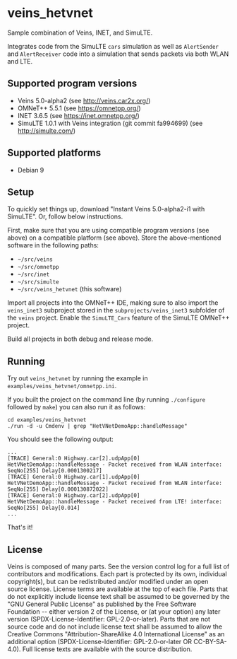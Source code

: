 # veins_hetvnet #

Sample combination of Veins, INET, and SimuLTE.

Integrates code from the SimuLTE `cars` simulation as well as `AlertSender` and `AlertReceiver` code into a simulation that sends packets via both WLAN and LTE.

## Supported program versions ##

- Veins 5.0-alpha2 (see <http://veins.car2x.org/>)
- OMNeT++ 5.5.1 (see <https://omnetpp.org/>)
- INET 3.6.5 (see <https://inet.omnetpp.org/>)
- SimuLTE 1.0.1 with Veins integration (git commit fa994699) (see <http://simulte.com/>)

## Supported platforms ##

- Debian 9

## Setup ##

To quickly set things up, download "Instant Veins 5.0-alpha2-i1 with SimuLTE".
Or, follow below instructions.

First, make sure that you are using compatible program versions (see above) on a compatible platform (see above).
Store the above-mentioned software in the following paths:
- `~/src/veins`
- `~/src/omnetpp`
- `~/src/inet`
- `~/src/simulte`
- `~/src/veins_hetvnet` (this software)

Import all projects into the OMNeT++ IDE, making sure to also import the `veins_inet3` subproject stored in the `subprojects/veins_inet3` subfolder of the `veins` project.
Enable the `SimuLTE_Cars` feature of the SimuLTE OMNeT++ project.

Build all projects in both debug and release mode.

## Running ##

Try out `veins_hetvnet` by running the example in `examples/veins_hetvnet/omnetpp.ini`.

If you built the project on the command line (by running `./configure` followed by `make`) you can also run it as follows:

```
cd examples/veins_hetvnet
./run -d -u Cmdenv | grep "HetVNetDemoApp::handleMessage"
```

You should see the following output:

```
...
[TRACE] General:0 Highway.car[2].udpApp[0] HetVNetDemoApp::handleMessage - Packet received from WLAN interface: SeqNo[255] Delay[0.0001300217]
[TRACE] General:0 Highway.car[1].udpApp[0] HetVNetDemoApp::handleMessage - Packet received from WLAN interface: SeqNo[255] Delay[0.000130872022]
[TRACE] General:0 Highway.car[2].udpApp[0] HetVNetDemoApp::handleMessage - Packet received from LTE! interface: SeqNo[255] Delay[0.014]
...
```

That's it!

## License ##

Veins is composed of many parts. See the version control log for a full list of
contributors and modifications. Each part is protected by its own, individual
copyright(s), but can be redistributed and/or modified under an open source
license. License terms are available at the top of each file. Parts that do not
explicitly include license text shall be assumed to be governed by the "GNU
General Public License" as published by the Free Software Foundation -- either
version 2 of the License, or (at your option) any later version
(SPDX-License-Identifier: GPL-2.0-or-later). Parts that are not source code and
do not include license text shall be assumed to allow the Creative Commons
"Attribution-ShareAlike 4.0 International License" as an additional option
(SPDX-License-Identifier: GPL-2.0-or-later OR CC-BY-SA-4.0). Full license texts
are available with the source distribution.

